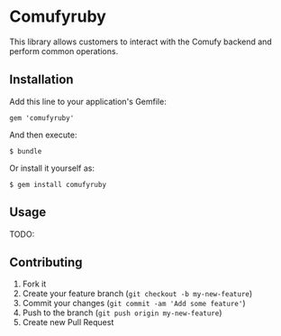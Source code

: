 # Comufyruby

This library allows customers to interact with the Comufy backend and perform common operations.

## Installation

Add this line to your application's Gemfile:

    gem 'comufyruby'

And then execute:

    $ bundle

Or install it yourself as:

    $ gem install comufyruby

## Usage

TODO:

## Contributing

1. Fork it
2. Create your feature branch (`git checkout -b my-new-feature`)
3. Commit your changes (`git commit -am 'Add some feature'`)
4. Push to the branch (`git push origin my-new-feature`)
5. Create new Pull Request
